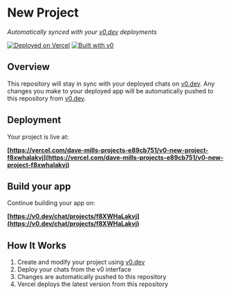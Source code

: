 # New Project

*Automatically synced with your [v0.dev](https://v0.dev) deployments*

[![Deployed on Vercel](https://img.shields.io/badge/Deployed%20on-Vercel-black?style=for-the-badge&logo=vercel)](https://vercel.com/dave-mills-projects-e89cb751/v0-new-project-f8xwhalakvj)
[![Built with v0](https://img.shields.io/badge/Built%20with-v0.dev-black?style=for-the-badge)](https://v0.dev/chat/projects/f8XWHaLakvj)

## Overview

This repository will stay in sync with your deployed chats on [v0.dev](https://v0.dev).
Any changes you make to your deployed app will be automatically pushed to this repository from [v0.dev](https://v0.dev).

## Deployment

Your project is live at:

**[https://vercel.com/dave-mills-projects-e89cb751/v0-new-project-f8xwhalakvj](https://vercel.com/dave-mills-projects-e89cb751/v0-new-project-f8xwhalakvj)**

## Build your app

Continue building your app on:

**[https://v0.dev/chat/projects/f8XWHaLakvj](https://v0.dev/chat/projects/f8XWHaLakvj)**

## How It Works

1. Create and modify your project using [v0.dev](https://v0.dev)
2. Deploy your chats from the v0 interface
3. Changes are automatically pushed to this repository
4. Vercel deploys the latest version from this repository